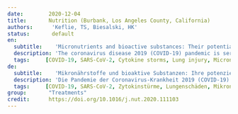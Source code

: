 ```yaml
---
date:        2020-12-04
title:       Nutrition (Burbank, Los Angeles County, California)
authors:      'Keflie, TS, Biesalski, HK'
status:       default
en:
  subtitle:    'Micronutrients and bioactive substances: Their potential roles in combating COVID-19'
  description: 'The coronavirus disease 2019 (COVID-19) pandemic is seriously threatening public health and setting off huge economic crises across the world. In the absence of specific drugs for COVID-19, there is an urgent need to look for alternative approaches. Therefore, the aim of this paper was to review the roles of micronutrients and bioactive substances as potential alternative approaches in combating COVID-19. This review was based on the literature identified using electronic searches in different databases. Vitamins (A, B, C, D, and E), minerals (selenium and zinc), and bioactive substances from curcumin, echinacea, propolis, garlic, soybean, green tea, and other polyphenols were identified as having potential roles in interfering with spike glycoproteins, angiotensin converting enzyme 2, and transmembrane protease serine 2 at the entry site, and inhibiting activities of papain-like protease, 3 chymotrypsin-like protease, and RNA-dependent RNA polymerase in the replication cycle of severe acute respiratory syndrome coronavirus 2. Having immunomodulating, antiinflammatory, antioxidant, and antiviral properties, such micronutrients and bioactive substances are consequently promising alterative nutritional approaches to combat COVID-19. The roles of micronutrients and bioactive substances in the fight against COVID-19 are exciting areas of research. This review may suggest directions for further study.'
  tags:     [COVID-19, SARS-CoV-2, Cytokine storms, Lung injury, Micronutrients, Bioactive substances]
de: 
  subtitle:    'Mikronährstoffe und bioaktive Substanzen: Ihre potenzielle Rolle bei der Bekämpfung von COVID-19'
  description: 'Die Pandemie der Coronavirus-Krankheit 2019 (COVID-19) bedroht ernsthaft die öffentliche Gesundheit und löst weltweit enorme Wirtschaftskrisen aus. Da es keine spezifischen Medikamente für COVID-19 gibt, muss dringend nach alternativen Ansätzen gesucht werden. Ziel dieser Arbeit war es daher, die Rolle von Mikronährstoffen und bioaktiven Substanzen als mögliche alternative Ansätze zur Bekämpfung von COVID-19 zu untersuchen. Diese Übersicht basiert auf der Literatur, die durch elektronische Recherchen in verschiedenen Datenbanken ermittelt wurde. Vitamine (A, B, C, D und E), Mineralien (Selen und Zink) und bioaktive Substanzen aus Curcumin, Echinacea, Propolis, Knoblauch, Sojabohnen, grünem Tee und anderen Polyphenolen wurden als potenzielle Faktoren für die Beeinflussung von Spike-Glykoproteinen ermittelt, Angiotensin Converting Enzyme 2 und die Transmembranprotease Serin 2 an der Eintrittsstelle sowie die Hemmung der Aktivitäten der Papain-ähnlichen Protease, der Chymotrypsin-ähnlichen Protease und der RNA-abhängigen RNA-Polymerase im Replikationszyklus des schweren akuten respiratorischen Syndroms Coronavirus 2. Aufgrund ihrer immunmodulierenden, entzündungshemmenden, antioxidativen und antiviralen Eigenschaften sind solche Mikronährstoffe und bioaktiven Substanzen folglich vielversprechende alternative Ernährungsansätze zur Bekämpfung von COVID-19. Die Rolle von Mikronährstoffen und bioaktiven Substanzen bei der Bekämpfung von COVID-19 ist ein spannendes Forschungsgebiet. Diese Übersicht kann Hinweise für weitere Studien geben.'
  tags:     [COVID-19, SARS-CoV-2, Zytokinstürme, Lungenschäden, Mikronährstoffe, Bioaktive Substanzen]
group:       "Treatments"
credit:      https://doi.org/10.1016/j.nut.2020.111103
---
```

